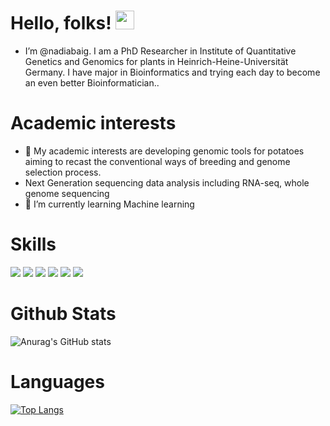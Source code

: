 # Hello, folks! <img src="https://raw.githubusercontent.com/MartinHeinz/MartinHeinz/master/wave.gif" width="30px">
- I’m @nadiabaig.
I am a PhD Researcher in Institute of Quantitative Genetics and Genomics for plants in Heinrich-Heine-Universität Germany.
I have major in Bioinformatics and trying each day to become an even better Bioinformatician..

# Academic interests
- 👀 My academic interests are developing genomic tools for potatoes aiming to recast the conventional ways of breeding and genome selection process.
- Next Generation sequencing data analysis including RNA-seq, whole genome sequencing
- 🌱 I’m currently learning Machine learning

# Skills
![](https://img.shields.io/badge/OS-Linux-informational?style=flat&logo=<LOGO_NAME>&logoColor=white&color=2bbc8a)
![](https://img.shields.io/badge/Code-Python-informational?style=flat&logo=<LOGO_NAME>&logoColor=white&color=2bbc8a)
![](https://img.shields.io/badge/Code-R-informational?style=flat&logo=<LOGO_NAME>&logoColor=white&color=2bbc8a)
![](https://img.shields.io/badge/Editor-JupyterNotebook-informational?style=flat&logo=<LOGO_NAME>&logoColor=white&color=2bbc8a)
![](https://img.shields.io/badge/Shell-Bash-informational?style=flat&logo=<LOGO_NAME>&logoColor=white&color=2bbc8a)
![](https://img.shields.io/badge/BioinformaticsSkills-NGS-informational?style=flat&logo=<LOGO_NAME>&logoColor=white&color=2bbc8a)

# Github Stats
![Anurag's GitHub stats](https://github-readme-stats.vercel.app/api?username=nadiabaig&show_icons=true&theme=radical)

# Languages
[![Top Langs](https://github-readme-stats.vercel.app/api/top-langs/?username=nadiabaig&layout=compact)](https://github.com/anuraghazra/github-readme-stats)

